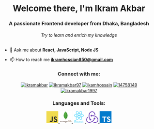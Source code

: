 <h1 align="center">Welcome there, I'm Ikram Akbar</h1>
<h3 align="center">A passionate Frontend developer from Dhaka, Bangladesh</h3>
<h6 align="center"> Try to learn and enrich my knowledge </h6>

- 💬 Ask me about **React, JavaScript, Node JS**

- 📫 How to reach me **ikramhossian850@gmail.com**





<h3 align="center">Connect with me:</h3>
<p align="center">
<a href="https://dev.to/ikramakbar" target="blank"><img align="center" src="https://raw.githubusercontent.com/rahuldkjain/github-profile-readme-generator/master/src/images/icons/Social/devto.svg" alt="ikramakbar" height="30" width="40" /></a>
<a href="https://twitter.com/ikramakbar97" target="blank"><img align="center" src="https://raw.githubusercontent.com/rahuldkjain/github-profile-readme-generator/master/src/images/icons/Social/twitter.svg" alt="ikramakbar97" height="30" width="40" /></a>
<a href="https://linkedin.com/in/ikamhossain" target="blank"><img align="center" src="https://raw.githubusercontent.com/rahuldkjain/github-profile-readme-generator/master/src/images/icons/Social/linked-in-alt.svg" alt="ikamhossain" height="30" width="40" /></a>
<a href="https://stackoverflow.com/users/14758149" target="blank"><img align="center" src="https://raw.githubusercontent.com/rahuldkjain/github-profile-readme-generator/master/src/images/icons/Social/stack-overflow.svg" alt="14758149" height="30" width="40" /></a>
<a href="https://fb.com/ikramakbar1997" target="blank"><img align="center" src="https://raw.githubusercontent.com/rahuldkjain/github-profile-readme-generator/master/src/images/icons/Social/facebook.svg" alt="ikramakbar1997" height="30" width="40" /></a>
</p>

<h3 align="center">Languages and Tools:</h3>
<p align="center" background-color="teal"> <a href="https://developer.mozilla.org/en-US/docs/Web/JavaScript" target="_blank" rel="noreferrer"> <img src="https://raw.githubusercontent.com/devicons/devicon/master/icons/javascript/javascript-original.svg" alt="javascript" width="40" height="40"/> </a> <a href="https://www.mongodb.com/" target="_blank" rel="noreferrer"> <img src="https://raw.githubusercontent.com/devicons/devicon/master/icons/mongodb/mongodb-original-wordmark.svg" alt="mongodb" width="40" height="40"/> </a> <a href="https://reactjs.org/" target="_blank" rel="noreferrer"> <img src="https://raw.githubusercontent.com/devicons/devicon/master/icons/react/react-original-wordmark.svg" alt="react" width="40" height="40"/> </a> <a href="https://redux.js.org" target="_blank" rel="noreferrer"> <img src="https://raw.githubusercontent.com/devicons/devicon/master/icons/redux/redux-original.svg" alt="redux" width="40" height="40"/> </a> <a href="https://www.typescriptlang.org/" target="_blank" rel="noreferrer"> <img src="https://raw.githubusercontent.com/devicons/devicon/master/icons/typescript/typescript-original.svg" alt="typescript" width="40" height="40"/> </a> </p>



